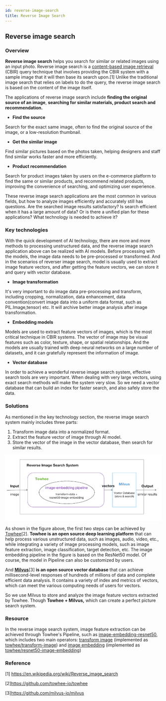 ```yaml
---
id: reverse-image-search
title: Reverse Image Search
---
```


## Reverse image search

### Overview

**Reverse image search** helps you search for similar or related images using an input photo. Reverse image search is a [content-based image retrieval](https://en.wikipedia.org/wiki/Content-based_image_retrieval) (CBIR) query technique that involves providing the CBIR system with a sample image that it will then base its search upon.[1] Unlike the traditional image search that relies on labels to do the query, the reverse image search is based on the content of the image itself.

The applications of reverse image search include **finding the original source of an image**, **searching for similar materials, product search and recommendation.**

- **Find the source**

Search for the exact same image, often to find the original source of the image, or a low-resolution thumbnail.

- **Get the similar image**

Find similar pictures based on the photos taken, helping designers and staff find similar works faster and more efficiently.

- **Product recommendation**

Search for product images taken by users on the e-commerce platform to find the same or similar products, and recommend related products, improving the convenience of searching, and optimizing user experience.

These reverse image search applications are the most common in various fields, but how to analyze images efficiently and accurately still has questions. Are the searched image results satisfactory? Is search efficient when it has a large amount of data? Or is there a unified plan for these applications? What technology is needed to achieve it?

### Key technologies

With the quick development of AI technology, there are more and more methods to processing unstructured data, and the reverse image search application above can be realized with AI models. Before processing with the models, the image data needs to be pre-processed or transformed. And in the scenarios of reverser image search, model is usually used to extract image feature vectors, and after getting the feature vectors, we can store it and query with vector database.

- **Image transformation**

It's very important to do image data pre-processing and transform, including cropping, normalization, data enhancement, data convention(convert image data into a uniform data format, such as PIL.Image,tensor) etc. It will archive better image analysis after image transformation.

- **Embedding models**

Models are used to extract feature vectors of images, which is the most critical technique in CBIR systems. The vector of image may be visual features such as color, texture, shape, or spatial relationships. And the models are usually trained with deep neural networks on a large number of datasets, and it can gratefully represent the information of image.

- **Vector database**

In order to achieve a wonderful reverse image search system, effective search tools are very important. When dealing with very large vectors, using exact search methods will make the system very slow. So we need a vector database that can build an index for faster search, and also safely store the data.

### Solutions

As mentioned in the key technology section, the reverse image search system mainly includes three parts:

1. Transform image data into a normalized format.
2. Extract the feature vector of image through AI model.
3. Store the vector of the image in the vector database, then search for similar results.

![img](reverse_image_search.png)

As shown in the figure above, the first two steps can be achieved by [Towhee](http://towhee.io)[2]. **Towhee is an open source deep learning platform** that can help process various unstructured data, such as images, audio, video, etc., while integrating a variety of image processing models, such as image feature extraction, image classification, target detection, etc. The image embedding pipeline in the figure is based on the ResNet50 model. Of course, the model in Pipeline can also be customized by users.

And **[Milvus](http://milvus.io)**[3] **is an open source vector database** that can achieve millisecond-level responses of hundreds of millions of data and complete efficient data analysis. It contains a variety of index and metrics of vectors, which can meet the various computing needs of users for vectors.

So we use Milvus to store and analyze the image feature vectors extracted by Towhee. Though **Towhee + Milvus,** which can create a perfect picture search system.

### Resource

In the reverse image search system, image feature extraction can be achieved through Towhee's Pipeline, such as [image-embedding-resnet50](https://hub.towhee.io/towhee/image-embedding-resnet50), which includes two main operators: [transform image](https://hub.towhee.io/towhee/transform-image-operator-template) (implemented as [towhee/transform-image](https://hub.towhee.io/towhee/transform-image)) and [image embedding](https://hub.towhee.io/towhee/image-embedding-operator-template) (implemented as [towhee/resnet50-image-embedding](https://hub.towhee.io/towhee/resnet50-image-embedding))

### Reference

[1] https://en.wikipedia.org/wiki/Reverse_image_search

[2]https://github.com/towhee-io/towhee

[3]https://github.com/milvus-io/milvus
